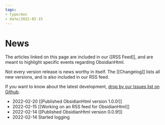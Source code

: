 ```yaml
---
tags:
- type/moc
- date/2022-02-15
---
```


# News
The articles linked on this page are included in our [[RSS Feed]], and are meant to highlight specific events regarding ObsidianHtml. 

Not every version release is news worthy in itself. The [[Changelog]] lists all new versions, and is also included in our RSS feed.

If you want to know about the latest development, [drop by our Issues list on Github](https://github.com/obsidian-html/obsidian-html/issues).

- 2022-02-20 [[Published ObsidianHtml version 1.0.0!]]
- 2022-02-15 [[Working on an RSS feed for ObsidianHtml]]
- 2022-02-14 [[Published ObsidianHtml version 0.0.9!]] 
- 2022-02-14 Started logging